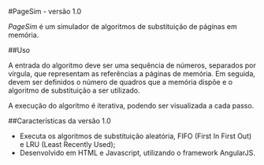 #PageSim - versão 1.0

*PageSim* é um simulador de algoritmos de substituição de páginas em memória.

##Uso

A entrada do algoritmo deve ser uma sequência de números, separados por vírgula, que representam as referências a páginas de memória. Em seguida, devem ser definidos o número de quadros que a memória dispõe e o algoritmo de substituição a ser utilizado.

A execução do algoritmo é iterativa, podendo ser visualizada a cada passo.

##Características da versão 1.0

* Executa os algoritmos de substituição aleatória, FIFO (First In First Out) e LRU (Least Recently Used);
* Desenvolvido em HTML e Javascript, utilizando o framework AngularJS.
